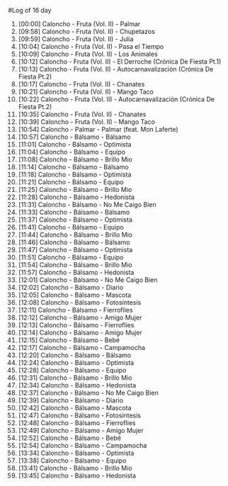 #Log of 16 day

1. [00:00] Caloncho - Fruta (Vol. II) - Palmar
1. [09:58] Caloncho - Fruta (Vol. II) - Chupetazos
1. [09:59] Caloncho - Fruta (Vol. II) - Julia
1. [10:04] Caloncho - Fruta (Vol. II) - Pasa el Tiempo
1. [10:09] Caloncho - Fruta (Vol. II) - Los Animales
1. [10:12] Caloncho - Fruta (Vol. II) - El Derroche (Crónica De Fiesta Pt.1)
1. [10:13] Caloncho - Fruta (Vol. II) - Autocarnavalización (Crónica De Fiesta Pt.2)
1. [10:17] Caloncho - Fruta (Vol. II) - Chanates
1. [10:21] Caloncho - Fruta (Vol. II) - Mango Taco
1. [10:22] Caloncho - Fruta (Vol. II) - Autocarnavalización (Crónica De Fiesta Pt.2)
1. [10:35] Caloncho - Fruta (Vol. II) - Chanates
1. [10:39] Caloncho - Fruta (Vol. II) - Mango Taco
1. [10:54] Caloncho - Palmar - Palmar (feat. Mon Laferte)
1. [10:57] Caloncho - Bálsamo - Bálsamo
1. [11:01] Caloncho - Bálsamo - Optimista
1. [11:04] Caloncho - Bálsamo - Equipo
1. [11:08] Caloncho - Bálsamo - Brillo Mio
1. [11:14] Caloncho - Bálsamo - Bálsamo
1. [11:18] Caloncho - Bálsamo - Optimista
1. [11:21] Caloncho - Bálsamo - Equipo
1. [11:25] Caloncho - Bálsamo - Brillo Mio
1. [11:28] Caloncho - Bálsamo - Hedonista
1. [11:31] Caloncho - Bálsamo - No Me Caigo Bien
1. [11:33] Caloncho - Bálsamo - Bálsamo
1. [11:37] Caloncho - Bálsamo - Optimista
1. [11:41] Caloncho - Bálsamo - Equipo
1. [11:44] Caloncho - Bálsamo - Brillo Mio
1. [11:46] Caloncho - Bálsamo - Bálsamo
1. [11:47] Caloncho - Bálsamo - Optimista
1. [11:51] Caloncho - Bálsamo - Equipo
1. [11:54] Caloncho - Bálsamo - Brillo Mio
1. [11:57] Caloncho - Bálsamo - Hedonista
1. [12:01] Caloncho - Bálsamo - No Me Caigo Bien
1. [12:02] Caloncho - Bálsamo - Diario
1. [12:05] Caloncho - Bálsamo - Mascota
1. [12:08] Caloncho - Bálsamo - Fotosíntesis
1. [12:11] Caloncho - Bálsamo - Fierroflies
1. [12:12] Caloncho - Bálsamo - Amigo Mujer
1. [12:13] Caloncho - Bálsamo - Fierroflies
1. [12:14] Caloncho - Bálsamo - Amigo Mujer
1. [12:15] Caloncho - Bálsamo - Bebé
1. [12:17] Caloncho - Bálsamo - Campamocha
1. [12:20] Caloncho - Bálsamo - Bálsamo
1. [12:24] Caloncho - Bálsamo - Optimista
1. [12:28] Caloncho - Bálsamo - Equipo
1. [12:31] Caloncho - Bálsamo - Brillo Mio
1. [12:34] Caloncho - Bálsamo - Hedonista
1. [12:37] Caloncho - Bálsamo - No Me Caigo Bien
1. [12:39] Caloncho - Bálsamo - Diario
1. [12:42] Caloncho - Bálsamo - Mascota
1. [12:47] Caloncho - Bálsamo - Fotosíntesis
1. [12:48] Caloncho - Bálsamo - Fierroflies
1. [12:49] Caloncho - Bálsamo - Amigo Mujer
1. [12:52] Caloncho - Bálsamo - Bebé
1. [12:54] Caloncho - Bálsamo - Campamocha
1. [13:34] Caloncho - Bálsamo - Optimista
1. [13:38] Caloncho - Bálsamo - Equipo
1. [13:41] Caloncho - Bálsamo - Brillo Mio
1. [13:45] Caloncho - Bálsamo - Hedonista
